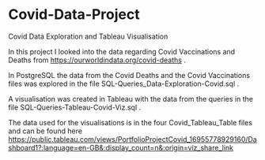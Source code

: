 # Covid-Data-Project
Covid Data Exploration and Tableau Visualisation

In this project I looked into the data regarding Covid Vaccinations and Deaths from https://ourworldindata.org/covid-deaths .

In PostgreSQL the data from the Covid Deaths and the Covid Vaccinations files was explored in the file SQL-Queries_Data-Exploration-Covid.sql .

A visualisation was created in Tableau with the data from the queries in the file SQL-Queries-Tableau-Covid-Viz.sql .

The data used for the visualisations is in the four Covid_Tableau_Table files and can be found here 
  https://public.tableau.com/views/PortfolioProjectCovid_16955778929160/Dashboard1?:language=en-GB&:display_count=n&:origin=viz_share_link
